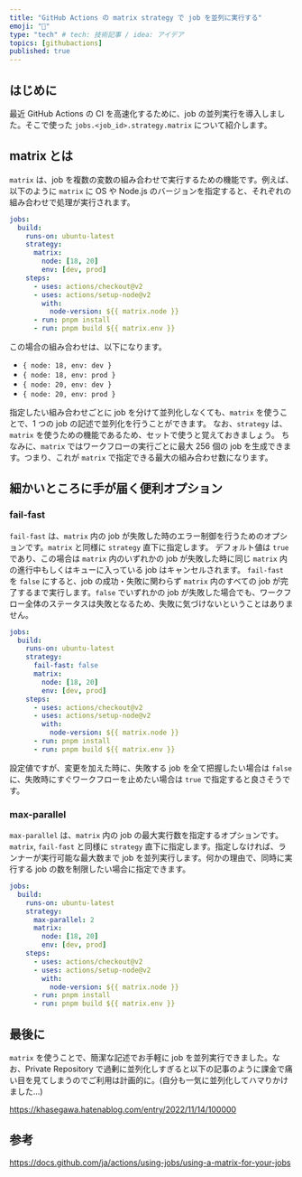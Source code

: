 ```yaml
---
title: "GitHub Actions の matrix strategy で job を並列に実行する"
emoji: "👾"
type: "tech" # tech: 技術記事 / idea: アイデア
topics: [githubactions]
published: true
---
```


## はじめに

最近 GitHub Actions の CI を高速化するために、job の並列実行を導入しました。そこで使った `jobs.<job_id>.strategy.matrix` について紹介します。

## matrix とは

`matrix` は、job を複数の変数の組み合わせで実行するための機能です。例えば、以下のように `matrix` に OS や Node.js のバージョンを指定すると、それぞれの組み合わせで処理が実行されます。

```yaml
jobs:
  build:
    runs-on: ubuntu-latest
    strategy:
      matrix:
        node: [18, 20]
        env: [dev, prod]
    steps:
      - uses: actions/checkout@v2
      - uses: actions/setup-node@v2
        with:
          node-version: ${{ matrix.node }}
      - run: pnpm install
      - run: pnpm build ${{ matrix.env }}
```

この場合の組み合わせは、以下になります。

- `{ node: 18, env: dev }`
- `{ node: 18, env: prod }`
- `{ node: 20, env: dev }`
- `{ node: 20, env: prod }`

指定したい組み合わせごとに job を分けて並列化しなくても、`matrix` を使うことで、1 つの job の記述で並列化を行うことができます。
なお、`strategy` は、`matrix` を使うための機能であるため、セットで使うと覚えておきましょう。
ちなみに、`matrix` ではワークフローの実行ごとに最大 256 個の job を生成できます。つまり、これが `matrix` で指定できる最大の組み合わせ数になります。

## 細かいところに手が届く便利オプション

### fail-fast

`fail-fast` は、`matrix` 内の job が失敗した時のエラー制御を行うためのオプションです。`matrix` と同様に `strategy` 直下に指定します。
デフォルト値は `true` であり、この場合は `matrix` 内のいずれかの job が失敗した時に同じ `matrix` 内の進行中もしくはキューに入っている job はキャンセルされます。 `fail-fast` を `false` にすると、job の成功・失敗に関わらず `matrix` 内のすべての job が完了するまで実行します。`false` でいずれかの job が失敗した場合でも、ワークフロー全体のステータスは失敗となるため、失敗に気づけないということはありません。

```yaml
jobs:
  build:
    runs-on: ubuntu-latest
    strategy:
      fail-fast: false
      matrix:
        node: [18, 20]
        env: [dev, prod]
    steps:
      - uses: actions/checkout@v2
      - uses: actions/setup-node@v2
        with:
          node-version: ${{ matrix.node }}
      - run: pnpm install
      - run: pnpm build ${{ matrix.env }}
```

設定値ですが、変更を加えた時に、失敗する job を全て把握したい場合は `false` に、失敗時にすぐワークフローを止めたい場合は `true` で指定すると良さそうです。

### max-parallel

`max-parallel` は、`matrix` 内の job の最大実行数を指定するオプションです。`matrix`, `fail-fast` と同様に `strategy` 直下に指定します。指定しなければ、ランナーが実行可能な最大数まで job を並列実行します。何かの理由で、同時に実行する job の数を制限したい場合に指定できます。

```yaml
jobs:
  build:
    runs-on: ubuntu-latest
    strategy:
      max-parallel: 2
      matrix:
        node: [18, 20]
        env: [dev, prod]
    steps:
      - uses: actions/checkout@v2
      - uses: actions/setup-node@v2
        with:
          node-version: ${{ matrix.node }}
      - run: pnpm install
      - run: pnpm build ${{ matrix.env }}
```

## 最後に

`matrix` を使うことで、簡潔な記述でお手軽に job を並列実行できました。なお、Private Repository で過剰に並列化しすぎると以下の記事のように課金で痛い目を見てしまうのでご利用は計画的に。(自分も一気に並列化してハマりかけました...)

https://khasegawa.hatenablog.com/entry/2022/11/14/100000

## 参考

https://docs.github.com/ja/actions/using-jobs/using-a-matrix-for-your-jobs
